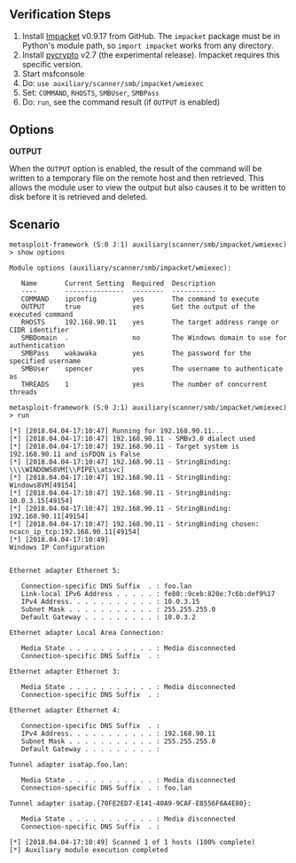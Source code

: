 ## Verification Steps

1. Install [Impacket][1] v0.9.17 from GitHub. The `impacket` package must be in
   Python's module path, so `import impacket` works from any directory.
1. Install [pycrypto][2] v2.7 (the experimental release). Impacket requires this
   specific version.
1. Start msfconsole
1. Do: `use auxiliary/scanner/smb/impacket/wmiexec`
1. Set: `COMMAND`, `RHOSTS`, `SMBUser`, `SMBPass`
1. Do: `run`, see the command result (if `OUTPUT` is enabled)

## Options

  **OUTPUT**
  
  When the `OUTPUT` option is enabled, the result of the command will be written
  to a temporary file on the remote host and then retrieved. This allows the
  module user to view the output but also causes it to be written to disk before
  it is retrieved and deleted.

## Scenario

```
metasploit-framework (S:0 J:1) auxiliary(scanner/smb/impacket/wmiexec) > show options 

Module options (auxiliary/scanner/smb/impacket/wmiexec):

   Name       Current Setting  Required  Description
   ----       ---------------  --------  -----------
   COMMAND    ipconfig         yes       The command to execute
   OUTPUT     true             yes       Get the output of the executed command
   RHOSTS     192.168.90.11    yes       The target address range or CIDR identifier
   SMBDomain  .                no        The Windows domain to use for authentication
   SMBPass    wakawaka         yes       The password for the specified username
   SMBUser    spencer          yes       The username to authenticate as
   THREADS    1                yes       The number of concurrent threads

metasploit-framework (S:0 J:1) auxiliary(scanner/smb/impacket/wmiexec) > run

[*] [2018.04.04-17:10:47] Running for 192.168.90.11...
[*] [2018.04.04-17:10:47] 192.168.90.11 - SMBv3.0 dialect used
[*] [2018.04.04-17:10:47] 192.168.90.11 - Target system is 192.168.90.11 and isFDQN is False
[*] [2018.04.04-17:10:47] 192.168.90.11 - StringBinding: \\\\WINDOWS8VM[\\PIPE\\atsvc]
[*] [2018.04.04-17:10:47] 192.168.90.11 - StringBinding: Windows8VM[49154]
[*] [2018.04.04-17:10:47] 192.168.90.11 - StringBinding: 10.0.3.15[49154]
[*] [2018.04.04-17:10:47] 192.168.90.11 - StringBinding: 192.168.90.11[49154]
[*] [2018.04.04-17:10:47] 192.168.90.11 - StringBinding chosen: ncacn_ip_tcp:192.168.90.11[49154]
[*] [2018.04.04-17:10:49] 
Windows IP Configuration


Ethernet adapter Ethernet 5:

   Connection-specific DNS Suffix  . : foo.lan
   Link-local IPv6 Address . . . . . : fe80::9ceb:820e:7c6b:def9%17
   IPv4 Address. . . . . . . . . . . : 10.0.3.15
   Subnet Mask . . . . . . . . . . . : 255.255.255.0
   Default Gateway . . . . . . . . . : 10.0.3.2

Ethernet adapter Local Area Connection:

   Media State . . . . . . . . . . . : Media disconnected
   Connection-specific DNS Suffix  . : 

Ethernet adapter Ethernet 3:

   Media State . . . . . . . . . . . : Media disconnected
   Connection-specific DNS Suffix  . : 

Ethernet adapter Ethernet 4:

   Connection-specific DNS Suffix  . : 
   IPv4 Address. . . . . . . . . . . : 192.168.90.11
   Subnet Mask . . . . . . . . . . . : 255.255.255.0
   Default Gateway . . . . . . . . . : 

Tunnel adapter isatap.foo.lan:

   Media State . . . . . . . . . . . : Media disconnected
   Connection-specific DNS Suffix  . : foo.lan

Tunnel adapter isatap.{70FE2ED7-E141-40A9-9CAF-E8556F6A4E80}:

   Media State . . . . . . . . . . . : Media disconnected
   Connection-specific DNS Suffix  . : 

[*] [2018.04.04-17:10:49] Scanned 1 of 1 hosts (100% complete)
[*] Auxiliary module execution completed
```

[1]: https://github.com/CoreSecurity/impacket
[2]: https://www.dlitz.net/software/pycrypto/
